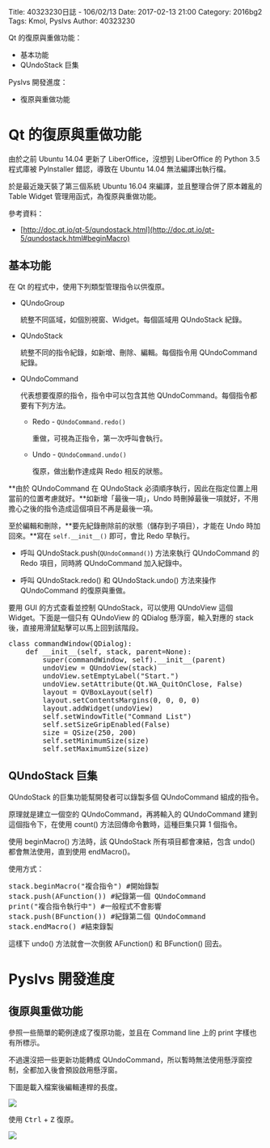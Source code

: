 Title: 40323230日誌 - 106/02/13
Date: 2017-02-13 21:00
Category: 2016bg2
Tags: Kmol, Pyslvs
Author: 40323230

Qt 的復原與重做功能：

* 基本功能
* QUndoStack 巨集

Pyslvs 開發進度：

* 復原與重做功能

<!-- PELICAN_END_SUMMARY -->

Qt 的復原與重做功能
===

由於之前 Ubuntu 14.04 更新了 LiberOffice，沒想到 LiberOffice 的 Python 3.5 程式庫被 PyInstaller 錯認，導致在 Ubuntu 14.04 無法編譯出執行檔。

於是最近幾天裝了第三個系統 Ubuntu 16.04 來編譯，並且整理合併了原本雜亂的 Table Widget 管理用函式，為復原與重做功能。

參考資料：

+ [http://doc.qt.io/qt-5/qundostack.html](http://doc.qt.io/qt-5/qundostack.html#beginMacro)

基本功能
---

在 Qt 的程式中，使用下列類型管理指令以供復原。

- QUndoGroup
    
    統整不同區域，如個別視窗、Widget。每個區域用 QUndoStack 紀錄。
    
- QUndoStack
    
    統整不同的指令紀錄，如新增、刪除、編輯。每個指令用 QUndoCommand 紀錄。
    
- QUndoCommand
    
    代表想要復原的指令，指令中可以包含其他 QUndoCommand。每個指令都要有下列方法。
    
    * Redo - `QUndoCommand.redo()`
        
        重做，可視為正指令，第一次呼叫會執行。
        
    * Undo - `QUndoCommand.undo()`
        
        復原，做出動作達成與 Redo 相反的狀態。

**由於 QUndoCommand 在 QUndoStack 必須順序執行，因此在指定位置上用當前的位置考慮就好。**如新增「最後一項」，Undo 時刪掉最後一項就好，不用擔心之後的指令造成這個項目不再是最後一項。

至於編輯和刪除，**要先紀錄刪除前的狀態（儲存到子項目），才能在 Undo 時加回來。**寫在 `self.__init__()` 即可，會比 Redo 早執行。

* 呼叫 QUndoStack.push(`QUndoCommand()`) 方法來執行 QUndoCommand 的 Redo 項目，同時將 QUndoCommand 加入紀錄中。

* 呼叫 QUndoStack.redo() 和 QUndoStack.undo() 方法來操作 QUndoCommand 的復原與重做。

要用 GUI 的方式查看並控制 QUndoStack，可以使用 QUndoView 這個 Widget。下面是一個只有 QUndoView 的 QDialog 懸浮窗，輸入對應的 stack 後，直接用滑鼠點擊可以馬上回到該階段。

<pre class="brush: python">
class commandWindow(QDialog):
    def __init__(self, stack, parent=None):
        super(commandWindow, self).__init__(parent)
        undoView = QUndoView(stack)
        undoView.setEmptyLabel("Start.")
        undoView.setAttribute(Qt.WA_QuitOnClose, False)
        layout = QVBoxLayout(self)
        layout.setContentsMargins(0, 0, 0, 0)
        layout.addWidget(undoView)
        self.setWindowTitle("Command List")
        self.setSizeGripEnabled(False)
        size = QSize(250, 200)
        self.setMinimumSize(size)
        self.setMaximumSize(size)
</pre>

QUndoStack 巨集
---

QUndoStack 的巨集功能幫開發者可以錄製多個 QUndoCommand 組成的指令。

原理就是建立一個空的 QUndoCommand，再將輸入的 QUndoCommand 建到這個指令下，在使用 count() 方法回傳命令數時，這種巨集只算 1 個指令。

使用 beginMacro() 方法時，該 QUndoStack 所有項目都會凍結，包含 undo() 都會無法使用，直到使用 endMacro()。

使用方式：

<pre class="brush: python">
stack.beginMacro("複合指令") #開始錄製
stack.push(AFunction()) #紀錄第一個 QUndoCommand
print("複合指令執行中") #一般程式不會影響
stack.push(BFunction()) #紀錄第二個 QUndoCommand
stack.endMacro() #結束錄製
</pre>

這樣下 undo() 方法就會一次倒敘 AFunction() 和 BFunction() 回去。

Pyslvs 開發進度
===

復原與重做功能
---

參照一些簡單的範例達成了復原功能，並且在 Command line 上的 print 字樣也有所標示。

不過還沒把一些更新功能轉成 QUndoCommand，所以暫時無法使用懸浮窗控制，全都加入後會預設啟用懸浮窗。

下圖是載入檔案後編輯連桿的長度。

![](https://raw.githubusercontent.com/coursemdetw/project_site_files/gh-pages/files/2016spring/g2/Python_solvespace/0213_01.png)

使用 <kbd>Ctrl</kbd> + <kbd>Z</kbd> 復原。

![](https://raw.githubusercontent.com/coursemdetw/project_site_files/gh-pages/files/2016spring/g2/Python_solvespace/0213_02.png)